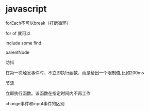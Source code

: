 # javascript

forEach不可以break（打断循环）

for of 就可以

include some find

parentNode

防抖

在第一次触发事件时，不立即执行函数，而是给出一个限制值,比如200ms

节流

立即执行函数。该函数在指定时间内不再工作

change事件和input事件的区别


